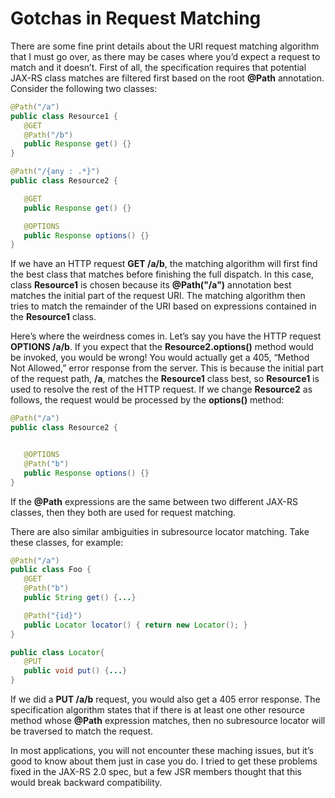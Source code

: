 # Gotchas in Request Matching


There are some fine print details about the URI request matching algorithm that I must go over, as there may be cases where you’d expect a request to match and it doesn’t. First of all, the specification requires that potential JAX-RS class matches are filtered first based on the root **@Path** annotation. Consider the following two classes:


```Java
@Path("/a")
public class Resource1 {
   @GET
   @Path("/b")
   public Response get() {}
}

@Path("/{any : .*}")
public class Resource2 {

   @GET
   public Response get() {}

   @OPTIONS
   public Response options() {}
}
```


If we have an HTTP request **GET /a/b**, the matching algorithm will first find the best class that matches before finishing the full dispatch. In this case, class **Resource1** is chosen because its **@Path("/a")** annotation best matches the initial part of the request URI. The matching algorithm then tries to match the remainder of the URI based on expressions contained in the **Resource1** class.


Here’s where the weirdness comes in. Let’s say you have the HTTP request **OPTIONS /a/b**. If you expect that the **Resource2.options()** method would be invoked, you would be wrong! You would actually get a 405, “Method Not Allowed,” error response from the server. This is because the initial part of the request path, **/a**, matches the **Resource1** class best, so **Resource1** is used to resolve the rest of the HTTP request. If we change **Resource2** as follows, the request would be processed by the **options()** method:


```Java
@Path("/a")
public class Resource2 {


   @OPTIONS
   @Path("b")
   public Response options() {}
}
```

If the **@Path** expressions are the same between two different JAX-RS classes, then they both are used for request matching.


There are also similar ambiguities in subresource locator matching. Take these classes, for example:


```Java
@Path("/a")
public class Foo {
   @GET
   @Path("b")
   public String get() {...}

   @Path("{id}")
   public Locator locator() { return new Locator(); }
}

public class Locator{
   @PUT
   public void put() {...}
}
```


If we did a **PUT /a/b** request, you would also get a 405 error response. The specification algorithm states that if there is at least one other resource method whose **@Path** expression matches, then no subresource locator will be traversed to match the request.


In most applications, you will not encounter these maching issues, but it’s good to know about them just in case you do. I tried to get these problems fixed in the JAX-RS 2.0 spec, but a few JSR members thought that this would break backward compatibility.